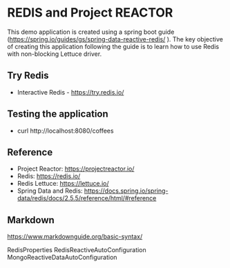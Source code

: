 # REDIS and Project REACTOR

This demo application is created using a spring boot guide (https://spring.io/guides/gs/spring-data-reactive-redis/ ). 
The key objective of creating this application following the guide is to learn how to use Redis with non-blocking Lettuce driver.

## Try Redis
 - Interactive Redis - https://try.redis.io/
 

## Testing the application
- curl http://localhost:8080/coffees

## Reference
- Project Reactor: https://projectreactor.io/
- Redis: https://redis.io/  
- Redis Lettuce: https://lettuce.io/
- Spring Data and Redis: https://docs.spring.io/spring-data/redis/docs/2.5.5/reference/html/#reference


## Markdown 

https://www.markdownguide.org/basic-syntax/

RedisProperties
RedisReactiveAutoConfiguration
MongoReactiveDataAutoConfiguration